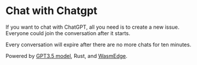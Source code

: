 # Chat with Chatgpt

If you want to chat with ChatGPT, all you need is to create a new issue. Everyone could join the conversation after it starts.

Every conversation will expire after there are no more chats for ten minutes.

Powered by [GPT3.5 model](https://openai.com/blog/introducing-chatgpt-and-whisper-apis), Rust, and [WasmEdge](https://github.com/WasmEdge/WasmEdge).
